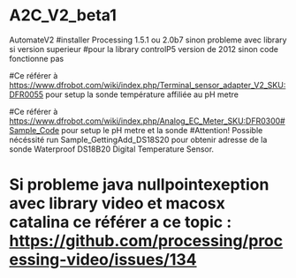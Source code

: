 # A2C_V2_beta1
AutomateV2
#installer Processing 1.5.1 ou 2.0b7 sinon probleme avec library si version superieur
#pour la library controlP5 version de 2012 sinon code fonctionne pas

#Ce référer à https://www.dfrobot.com/wiki/index.php/Terminal_sensor_adapter_V2_SKU:DFR0055 pour setup la sonde température affiliée au pH metre

#Ce référer à https://www.dfrobot.com/wiki/index.php/Analog_EC_Meter_SKU:DFR0300#Sample_Code pour setup le pH metre et la sonde
#Attention! Possible nécéssité run Sample_GettingAdd_DS18S20 pour obtenir adresse de la sonde Waterproof DS18B20 Digital Temperature Sensor.


# Si probleme java nullpointexeption avec library video et macosx catalina ce référer a ce topic : https://github.com/processing/processing-video/issues/134
